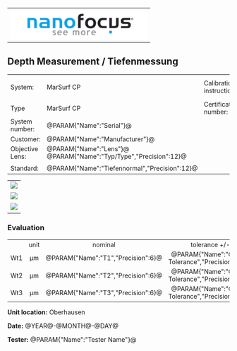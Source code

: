 <!--   EvalAlgoName=NF_NED_MScan_Abnahme_Tiefe_PS -->


||
|-:|
|![](logo.png)|


## Depth Measurement /  Tiefenmessung

 


|||||
|-|-|-|-|
|System: |MarSurf CP |Calibration instruction:| VDI/VDE 2655 Part 1.2|
|Type| MarSurf CP | Certificate number: |600410-44854376|
|System number:| @PARAM{"Name":"Serial"}@|||
|Customer:| @PARAM{"Name":"Manufacturer"}@|||
|Objective Lens: |@PARAM{"Name":"Lens"}@  @PARAM{"Name":"Typ/Type","Precision":12}@ |||
|| |||
|Standard: |@PARAM{"Name":"Tiefennormal","Precision":12}@|||

 

||
|:-:| 
|![](Depth01_PS.svg)|
|![](Depth02_PS.svg)|
|![](Depth03_PS.svg)|
 
 
### Evaluation

||||||||
|:-:|:-:|:-:|:-:|:-:|:-:|:-:|
| |unit   |nominal  | tolerance  +/- | actual  | status|
| Wt1   | µm | @PARAM{"Name":"T1","Precision":6}@ |    @PARAM{"Name":"Groove Tolerance","Precision":12}@|   @PARAM{"Name":"Wt1","Precision":3}@ | <span id="Wt1control"> Ok</span>|
| Wt2   | µm| @PARAM{"Name":"T2","Precision":6}@  |    @PARAM{"Name":"Groove Tolerance","Precision":12}@ |  @PARAM{"Name":"Wt2","Precision":3}@ | <span id="Wt2control"> Ok</span>|
| Wt3   | µm| @PARAM{"Name":"T3","Precision":6}@  |    @PARAM{"Name":"Groove Tolerance","Precision":12}@ |  @PARAM{"Name":"Wt3","Precision":3}@ | <span id="Wt3control"> Ok</span>|
 
 

__Unit location:__ Oberhausen

__Date:__ @YEAR@-@MONTH@-@DAY@ 

__Tester:__ @PARAM{"Name":"Tester Name"}@

 

<div id="sumresults">  </div>

<script>

var PARAM = @PJSON{"Set":0}@;
var META = @MJSON{"Set":0}@;
 
var t =  @PARAM{"Name":"Groove Tolerance"}@;
var v =  @PARAM{"Name":"Wt1"}@;
var s = @PARAM{"Name":"T1"}@;

if(  v < s-t || v > s+t) 
{
 document.getElementById("Wt1control").innerHTML = "not Ok";
} 
else
{
document.getElementById("Wt1control").innerHTML = "Ok";
}

 
 v =  @PARAM{"Name":"Wt2"}@;
 s = @PARAM{"Name":"T2"}@;

if(  v < s-t || v > s+t) 
{
 document.getElementById("Wt2control").innerHTML = "not Ok";
} 
else
{
document.getElementById("Wt2control").innerHTML = "Ok";
}




 
v =  @PARAM{"Name":"Wt3"}@;
s = @PARAM{"Name":"T3"}@;

if(  v < s-t || v > s+t) 
{
 document.getElementById("Wt3control").innerHTML = "not Ok";
} 
else
{
document.getElementById("Wt3control").innerHTML = "Ok";
}


</script>

 